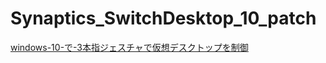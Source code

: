 # Synaptics_SwitchDesktop_10_patch

[windows-10-で-3本指ジェスチャで仮想デスクトップを制御](https://mimumimu.net/blog/2016/02/20/windows-10-%E3%81%A7-3%E6%9C%AC%E6%8C%87%E3%82%B8%E3%82%A7%E3%82%B9%E3%83%81%E3%83%A3%E3%81%A7%E4%BB%AE%E6%83%B3%E3%83%87%E3%82%B9%E3%82%AF%E3%83%88%E3%83%83%E3%83%97%E3%82%92%E5%88%B6%E5%BE%A1/"windows-10-で-3本指ジェスチャで仮想デスクトップを制御")